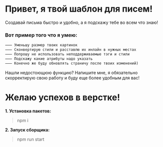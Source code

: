 # Привет, я твой шаблон для писем!
Создавай письма быстро и удобно, а я подскажу тебе во всем что знаю!

### Вот пример того что я умею:

```html
⸺ Уменьшу размер твоих картинок
⸺ Сконвертирую стили и расставлю их инлайн в нужных местах
⸺ Попрошу не использовать неподдерживаемые тэги и стили
⸺ Подскажу какие атрибуты надо указать
⸺ Конечно же буду обновлять страничу после твоих изменений)
```

Нашли недостоющюю функцию? Напишите мне, я обязательно скорректирую свою работу и буду еще более удобным для вас!

# Желаю успехов в верстке!


**1. Установка пакетов:**
> npm i

**2. Запуск сборщика:**
> npm run start